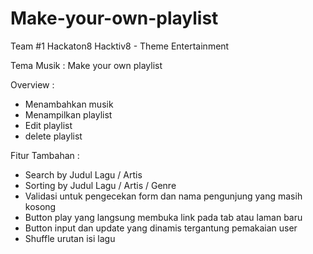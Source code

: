 # Make-your-own-playlist

Team #1 Hackaton8 Hacktiv8 - Theme Entertainment

Tema Musik : Make your own playlist

Overview :
- Menambahkan musik
- Menampilkan playlist
- Edit playlist
- delete playlist

Fitur Tambahan :
- Search by Judul Lagu / Artis
- Sorting by Judul Lagu / Artis / Genre
- Validasi untuk pengecekan form dan nama pengunjung yang masih kosong
- Button play yang langsung membuka link pada tab atau laman baru
- Button input dan update yang dinamis tergantung pemakaian user
- Shuffle urutan isi lagu
